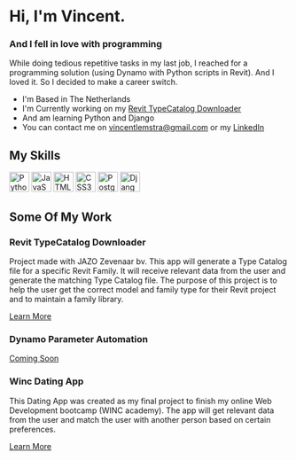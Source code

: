 # Hi, I'm Vincent.

### And I fell in love with programming

While doing tedious repetitive tasks in my last job, I reached for a programming solution (using Dynamo with Python scripts in Revit). And I loved it. So I decided to make a career switch.

* I'm Based in The Netherlands
* I'm Currently working on my [Revit TypeCatalog Downloader](https://github.com/vincentlemstra/revit_downloader)
* And am learning Python and Django
* You can contact me on [vincentlemstra@gmail.com](mailto:vincentlemstra@gmail.com) or my [LinkedIn](https://www.linkedin.com/in/vincent-lemstra/)

## My Skills

<p align="left">
<a href="https://www.python.org/" target="_blank" rel="noreferrer"><img src="https://raw.githubusercontent.com/danielcranney/readme-generator/main/public/icons/skills/python-colored.svg" width="36" height="36" alt="Python" /></a>
<a href="https://developer.mozilla.org/en-US/docs/Web/JavaScript" target="_blank" rel="noreferrer"><img src="https://raw.githubusercontent.com/danielcranney/readme-generator/main/public/icons/skills/javascript-colored.svg" width="36" height="36" alt="JavaScript" /></a>
<a href="https://developer.mozilla.org/en-US/docs/Glossary/HTML5" target="_blank" rel="noreferrer"><img src="https://raw.githubusercontent.com/danielcranney/readme-generator/main/public/icons/skills/html5-colored.svg" width="36" height="36" alt="HTML5" /></a>
<a href="https://www.w3.org/TR/CSS/#css" target="_blank" rel="noreferrer"><img src="https://raw.githubusercontent.com/danielcranney/readme-generator/main/public/icons/skills/css3-colored.svg" width="36" height="36" alt="CSS3" /></a>
<a href="https://www.postgresql.org/" target="_blank" rel="noreferrer"><img src="https://raw.githubusercontent.com/danielcranney/readme-generator/main/public/icons/skills/postgresql-colored.svg" width="36" height="36" alt="PostgreSQL" /></a>
<a href="https://www.djangoproject.com/" target="_blank" rel="noreferrer"><img src="https://raw.githubusercontent.com/danielcranney/readme-generator/main/public/icons/skills/django-colored.svg" width="36" height="36" alt="Django" /></a>
</p>

## Some Of My Work
### Revit TypeCatalog Downloader
Project made with JAZO Zevenaar bv. This app will generate a Type Catalog file for a specific Revit Family. It will receive relevant data from the user and generate the matching Type Catalog file. The purpose of this project is to help the user get the correct model and family type for their Revit project and to maintain a family library.

[Learn More](https://github.com/vincentlemstra/revit_downloader)


### Dynamo Parameter Automation

[Coming Soon]()


### Winc Dating App
This Dating App was created as my final project to finish my online Web Development bootcamp (WINC academy). The app will get relevant data from the user and match the user with another person based on certain preferences.

[Learn More](https://github.com/vincentlemstra/winc_dating_app)


